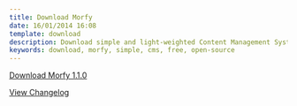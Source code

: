 ```yaml
---
title: Download Morfy
date: 16/01/2014 16:08
template: download
description: Download simple and light-weighted Content Management System written in PHP
keywords: download, morfy, simple, cms, free, open-source
---
```


<a href="https://github.com/morfy-cms/morfy/releases/download/v1.1.0/morfy-1.1.0.zip" class="btn btn-black btn-download-morfy no-margin">Download Morfy 1.1.0</a>  

[View Changelog](https://github.com/morfy-cms/morfy/blob/master/CHANGELOG.md)

